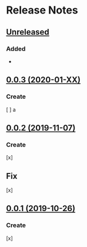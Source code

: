 # Release Notes

## [Unreleased](https://github.com/sierratecnologia/dockerfiles/compare/0.0.3...master)

### Added

- 

## [0.0.3 (2020-01-XX)](https://github.com/sierratecnologia/dockerfiles/compare/0.0.2...0.0.3)

### Create
[ ] a


## [0.0.2 (2019-11-07)](https://github.com/sierratecnologia/dockerfiles/compare/0.0.1...0.0.2)

### Create
[x]  

## Fix
[x]  

## [0.0.1 (2019-10-26)](https://github.com/sierratecnologia/dockerfiles/compare/...0.0.1)

### Create
[x]  